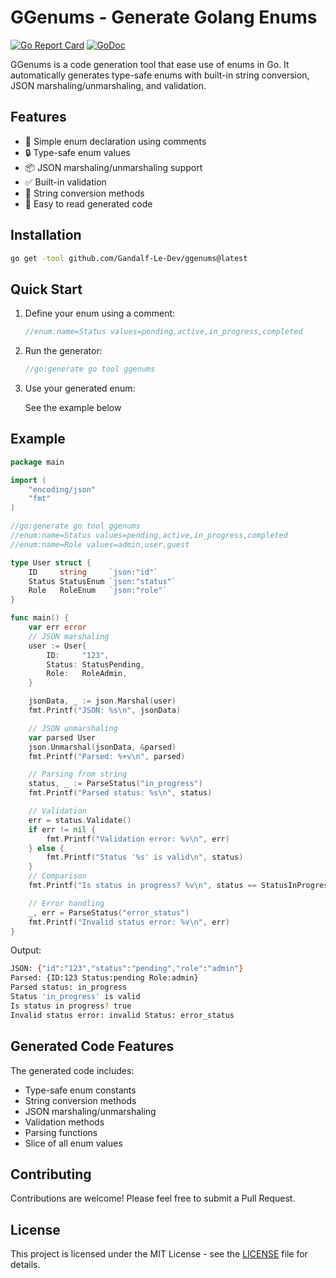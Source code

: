 # GGenums - Generate Golang Enums

[![Go Report Card](https://goreportcard.com/badge/github.com/Gandalf-Le-Dev/ggenums)](https://goreportcard.com/report/github.com/Gandalf-Le-Dev/ggenums)
[![GoDoc](https://godoc.org/github.com/Gandalf-Le-Dev/ggenums?status.svg)](https://godoc.org/github.com/Gandalf-Le-Dev/ggenums)

GGenums is a code generation tool that ease use of enums in Go. It automatically generates type-safe enums with built-in string conversion, JSON marshaling/unmarshaling, and validation.

## Features

- 🚀 Simple enum declaration using comments
- 🔒 Type-safe enum values
- 📦 JSON marshaling/unmarshaling support
- ✅ Built-in validation
- 🔄 String conversion methods
- 📝 Easy to read generated code

## Installation

```bash
go get -tool github.com/Gandalf-Le-Dev/ggenums@latest
```

## Quick Start

1. Define your enum using a comment:

    ```go
    //enum:name=Status values=pending,active,in_progress,completed
    ```

2. Run the generator:

    ```go
	//go:generate go tool ggenums
    ```

3. Use your generated enum:

    See the example below

## Example

```go
package main

import (
    "encoding/json"
    "fmt"
)

//go:generate go tool ggenums
//enum:name=Status values=pending,active,in_progress,completed
//enum:name=Role values=admin,user,guest

type User struct {
    ID     string     `json:"id"`
    Status StatusEnum `json:"status"`
    Role   RoleEnum   `json:"role"`
}

func main() {
	var err error
	// JSON marshaling
	user := User{
		ID:     "123",
		Status: StatusPending,
		Role:   RoleAdmin,
	}

	jsonData, _ := json.Marshal(user)
	fmt.Printf("JSON: %s\n", jsonData)

	// JSON unmarshaling
	var parsed User
	json.Unmarshal(jsonData, &parsed)
	fmt.Printf("Parsed: %+v\n", parsed)

	// Parsing from string
	status, _ := ParseStatus("in_progress")
	fmt.Printf("Parsed status: %s\n", status)

	// Validation
	err = status.Validate()
	if err != nil {
		fmt.Printf("Validation error: %v\n", err)
	} else {
		fmt.Printf("Status '%s' is valid\n", status)
	}
	// Comparison
	fmt.Printf("Is status in progress? %v\n", status == StatusInProgress)

	// Error handling
	_, err = ParseStatus("error_status")
	fmt.Printf("Invalid status error: %v\n", err)
}
```

Output:

```bash
JSON: {"id":"123","status":"pending","role":"admin"}
Parsed: {ID:123 Status:pending Role:admin}
Parsed status: in_progress
Status 'in_progress' is valid
Is status in progress? true
Invalid status error: invalid Status: error_status
```

## Generated Code Features

The generated code includes:

- Type-safe enum constants
- String conversion methods
- JSON marshaling/unmarshaling
- Validation methods
- Parsing functions
- Slice of all enum values

## Contributing

Contributions are welcome! Please feel free to submit a Pull Request.

## License

This project is licensed under the MIT License - see the [LICENSE](LICENSE) file for details.
